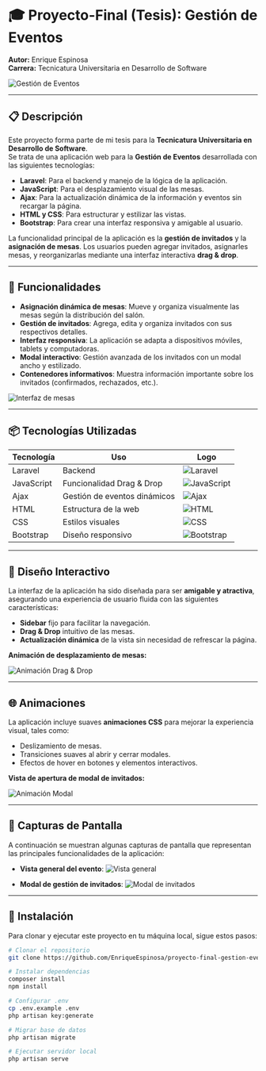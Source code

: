 # 🎓 Proyecto-Final (Tesis): Gestión de Eventos  
**Autor:** Enrique Espinosa  
**Carrera:** Tecnicatura Universitaria en Desarrollo de Software

![Gestión de Eventos](https://via.placeholder.com/800x400.png?text=Gestion+de+Eventos)

---

## 📋 Descripción

Este proyecto forma parte de mi tesis para la **Tecnicatura Universitaria en Desarrollo de Software**.  
Se trata de una aplicación web para la **Gestión de Eventos** desarrollada con las siguientes tecnologías:

- **Laravel**: Para el backend y manejo de la lógica de la aplicación.
- **JavaScript**: Para el desplazamiento visual de las mesas.
- **Ajax**: Para la actualización dinámica de la información y eventos sin recargar la página.
- **HTML y CSS**: Para estructurar y estilizar las vistas.
- **Bootstrap**: Para crear una interfaz responsiva y amigable al usuario.

La funcionalidad principal de la aplicación es la **gestión de invitados** y la **asignación de mesas**. Los usuarios pueden agregar invitados, asignarles mesas, y reorganizarlas mediante una interfaz interactiva **drag & drop**.

---

## 🚀 Funcionalidades

- **Asignación dinámica de mesas**: Mueve y organiza visualmente las mesas según la distribución del salón.
- **Gestión de invitados**: Agrega, edita y organiza invitados con sus respectivos detalles.
- **Interfaz responsiva**: La aplicación se adapta a dispositivos móviles, tablets y computadoras.
- **Modal interactivo**: Gestión avanzada de los invitados con un modal ancho y estilizado.
- **Contenedores informativos**: Muestra información importante sobre los invitados (confirmados, rechazados, etc.).
  
![Interfaz de mesas](https://via.placeholder.com/800x400.png?text=Interfaz+de+Mesas)

---

## 📦 Tecnologías Utilizadas

| Tecnología  | Uso           | Logo |
|-------------|----------------|------|
| Laravel     | Backend        | ![Laravel](https://img.icons8.com/fluency/48/000000/laravel.png) |
| JavaScript  | Funcionalidad Drag & Drop | ![JavaScript](https://img.icons8.com/color/48/000000/javascript.png) |
| Ajax        | Gestión de eventos dinámicos | ![Ajax](https://img.icons8.com/external-flatart-icons-outline-flatarticons/64/000000/external-ajax-seo-flatart-icons-outline-flatarticons.png) |
| HTML        | Estructura de la web | ![HTML](https://img.icons8.com/color/48/000000/html-5--v1.png) |
| CSS         | Estilos visuales | ![CSS](https://img.icons8.com/color/48/000000/css3.png) |
| Bootstrap   | Diseño responsivo | ![Bootstrap](https://img.icons8.com/color/48/000000/bootstrap.png) |

---

## 📐 Diseño Interactivo

La interfaz de la aplicación ha sido diseñada para ser **amigable y atractiva**, asegurando una experiencia de usuario fluida con las siguientes características:

- **Sidebar** fijo para facilitar la navegación.
- **Drag & Drop** intuitivo de las mesas.
- **Actualización dinámica** de la vista sin necesidad de refrescar la página.

**Animación de desplazamiento de mesas:**

![Animación Drag & Drop](https://via.placeholder.com/800x400.gif?text=Drag+%26+Drop+Animation)

---

## 🌐 Animaciones

La aplicación incluye suaves **animaciones CSS** para mejorar la experiencia visual, tales como:

- Deslizamiento de mesas.
- Transiciones suaves al abrir y cerrar modales.
- Efectos de hover en botones y elementos interactivos.

**Vista de apertura de modal de invitados:**

![Animación Modal](https://via.placeholder.com/800x400.gif?text=Modal+Animation)

---

## 📸 Capturas de Pantalla

A continuación se muestran algunas capturas de pantalla que representan las principales funcionalidades de la aplicación:

- **Vista general del evento**:
  ![Vista general](https://via.placeholder.com/800x400.png?text=Vista+General)

- **Modal de gestión de invitados**:
  ![Modal de invitados](https://via.placeholder.com/800x400.png?text=Modal+de+Invitados)

---

## 🔧 Instalación

Para clonar y ejecutar este proyecto en tu máquina local, sigue estos pasos:

```bash
# Clonar el repositorio
git clone https://github.com/EnriqueEspinosa/proyecto-final-gestion-eventos.git

# Instalar dependencias
composer install
npm install

# Configurar .env
cp .env.example .env
php artisan key:generate

# Migrar base de datos
php artisan migrate

# Ejecutar servidor local
php artisan serve
